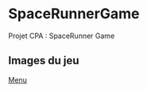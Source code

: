# SpaceRunnerGame
Projet CPA : SpaceRunner Game 

## Images du jeu 
[Menu]

[Menu]: https://github.com/JoumanaD/SpaceRunner/src/resources/screenshots/1-menu.png "Menu"
